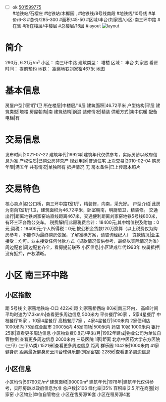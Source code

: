 - [ ] ok [501599775](https://bj.5i5j.com/ershoufang/501599775.html)  
 #地铁站/石榴庄 #地铁站/木樨园 ,  #地铁线/8号线南段 #地铁线/10号线
#单价/6-8 #总价/285-300 #面积/45-50   #区域/丰台/刘家窑/小区-南三环中路 #在售 #所在楼层/中楼层 #总楼层/16层 #layout 
![layout](http://image2a.5i5j.com/bdir/layout/733ea0ba6cc545a18e99e82df0621d5c.jpg_P5.jpg) 
# 简介 
 290万,  6.21万/m² 
小区： 南三环中路
建筑类型： 塔楼
区域： 丰台 刘家窑
看房时间： 提前预约
地铁： 距离地铁刘家窑467米 地图
# 基本信息 
 房屋户型|1室1厅1卫
所在楼层|中楼层/16层
建筑面积|46.72平米
户型结构|平层
建筑类型|塔楼
房屋朝向|南
建筑结构|钢混
装修情况|精装
供暖方式|集中供暖
配备电梯|有
# 交易信息 
 发布时间|2021-07-22
建筑年代|1992年|建筑年代仅供参考，实际房龄以政府信息为准
产权性质|已购公房非央产
规划用途|普通住宅
上次交易|2010-02-04
购房年限|满五年
共有情况|单独所有
抵押情况|无
房本备件|已上传房本照片
# 交易特色 
 核心卖点|赵公口桥，南三环中路1室1厅，精装修，向南，采光好。
户型介绍|此房为南向1室1厅1卫，建筑面积为46.72平米，卧室朝南，明厨暗卫，精装修。
交通出行|距离地铁刘家窑站直线距离467米，交通便利距离刘家窑地铁5号线800米，有环三环各路公交车。
税费解析|此房税费合计：18400元;其中增值税及附加：0元;契税：18400元;个人所得税：0元;按公积金贷款120万换算（以上税费仅为购房参考，不能作为最终购房依据，了解准确方案，请咨询经纪人）
贷款情况|业主接受：均可。业主接受任何付款方式（贷款情况仅供参考，最终以实际情况为准）
周边配套|周边配套齐全，看房提前联系
小区信息|小区建成年代1993年
权属抵押|没有抵押，产权清晰。
# 小区 南三环中路
## 小区指数 
 距 5号线 刘家窑地铁站-D口 422米|距 刘家窑桥西站 80米|南三环内， 高峰时间平均时速为17.3km/h|查看更多周边信息
500米内 平价餐厅90家 ，5家4星餐厅
中档餐厅15家 ，10家4星餐厅
高档餐厅7家 ，4家4星餐厅|500米内 2家便利店
1000米内 75家综合超市
2000米内 45家商场|500米内 药店 10家
1000米内 银行 25家|查看更多周边信息
小区物业费0.8元/平米/月|1992年建成|物业公司为单位自管物业|查看更多周边信息
2000米内 三级医院 1家|距离 北京中医药大学东方医院(三甲) (三甲/A类) 1521米|查看更多周边信息
距离 群乐园 1042米|1000米内 41家 健身房
距离最近健身房云川台球俱乐部(刘家窑店) 228米|查看更多周边信息
## 小区信息 
 小区均价|56760元/m²
建筑面积|90000m²
建筑年代|1978年|建筑年代仅供参考，实际房龄以政府信息为准
总户数|2106
绿化率|35%
容积率|2.5
所在商圈|刘家窑
小区物业|单位自管物业
小区在售房源16套
小区在租房源4套

